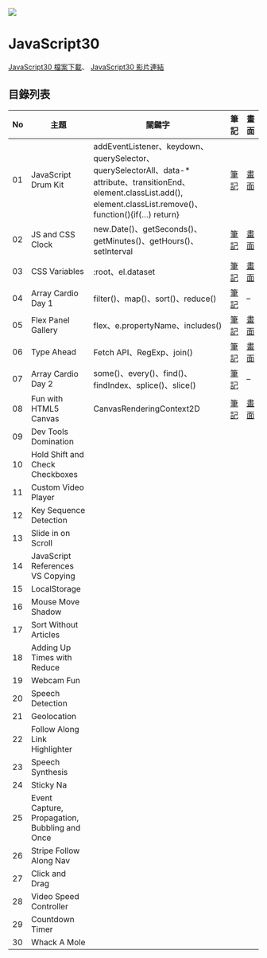 ![](https://javascript30.com/images/JS3-social-share.png)

# JavaScript30
 [JavaScript30 檔案下載](https://github.com/wesbos/JavaScript30)、
 [JavaScript30 影片連結](https://www.youtube.com/playlist?list=PLu8EoSxDXHP6CGK4YVJhL_VWetA865GOH)

## 目錄列表
| No | 主題 | 關鍵字 | 筆記 | 畫面 |
| --- | --- | --- | --- | --- |
| 01 | JavaScript Drum Kit | addEventListener、keydown、querySelector、querySelectorAll、data-* attribute、transitionEnd、element.classList.add(), element.classList.remove()、function(){if(…) return} | [筆記](https://github.com/Yogo888/JS30/tree/master/01-JavaScript%20Drum%20Kit) | [畫面](https://yogo888.github.io/JS30/01-JavaScript%20Drum%20Kit/) | 
| 02 | JS and CSS Clock | new.Date()、getSeconds()、getMinutes()、getHours()、setInterval | [筆記](https://github.com/Yogo888/JS30/tree/master/02-JS%20and%20CSS%20Clock) | [畫面](https://yogo888.github.io/JS30/02-JS%20and%20CSS%20Clock/) | 
| 03 | CSS Variables | :root、el.dataset | [筆記](https://github.com/Yogo888/JS30/tree/master/03-CSS%20Variables) | [畫面](https://yogo888.github.io/JS30/03-CSS%20Variables/) | 
| 04 | Array Cardio Day 1 | filter()、map()、sort()、reduce() |  [筆記](https://github.com/Yogo888/JS30/tree/master/04-Array%20Cardio%20Day%201) | – | 
| 05 | Flex Panel Gallery | flex、e.propertyName、includes() | [筆記](https://github.com/Yogo888/JS30/tree/master/05-Flex%20Panel%20Gallery) | [畫面](https://yogo888.github.io/JS30/05-Flex%20Panel%20Gallery) |
| 06 | Type Ahead | Fetch API、RegExp、join() | [筆記](https://github.com/Yogo888/JS30/tree/master/06-Type%20Ahead) | [畫面](https://yogo888.github.io/JS30/06-Type%20Ahead) |
| 07 | Array Cardio Day 2 | some()、every()、find()、findIndex、splice()、slice() | [筆記](https://github.com/Yogo888/JS30/tree/master/07-Array%20Cardio%20Day%202) | – |
| 08 | Fun with HTML5 Canvas | CanvasRenderingContext2D | [筆記](https://github.com/Yogo888/JS30/tree/master/08-Fun%20with%20HTML5%20Canvas) | [畫面](https://yogo888.github.io/JS30/08-Fun%20with%20HTML5%20Canvas) |
| 09 | Dev Tools Domination |  |
| 10 | Hold Shift and Check Checkboxes |  |
| 11 | Custom Video Player |  |
| 12 | Key Sequence Detection |  |
| 13 | Slide in on Scroll |  |
| 14 | JavaScript References VS Copying |  |
| 15 | LocalStorage |  |
| 16 | Mouse Move Shadow |  |
| 17 | Sort Without Articles |  |
| 18 | Adding Up Times with Reduce |  |
| 19 | Webcam Fun |  |
| 20 | Speech Detection |  |
| 21 | Geolocation |  |
| 22 | Follow Along Link Highlighter |  |
| 23 | Speech Synthesis |  |
| 24 | Sticky Na |  |
| 25 | Event Capture, Propagation, Bubbling and Once |  |
| 26 | Stripe Follow Along Nav |  |
| 27 | Click and Drag |  |
| 28 | Video Speed Controller |  |
| 29 | Countdown Timer |  |
| 30 | Whack A Mole |  |

